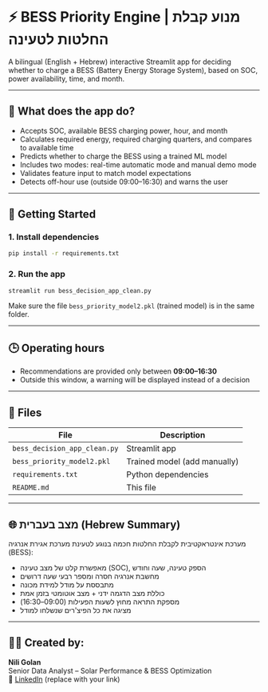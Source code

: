 
# ⚡ BESS Priority Engine | מנוע קבלת החלטות לטעינה

A bilingual (English + Hebrew) interactive Streamlit app for deciding whether to charge a BESS (Battery Energy Storage System), based on SOC, power availability, time, and month.

---

## 🧠 What does the app do?

- Accepts SOC, available BESS charging power, hour, and month
- Calculates required energy, required charging quarters, and compares to available time
- Predicts whether to charge the BESS using a trained ML model
- Includes two modes: real-time automatic mode and manual demo mode
- Validates feature input to match model expectations
- Detects off-hour use (outside 09:00–16:30) and warns the user

---

## 🚀 Getting Started

### 1. Install dependencies

```bash
pip install -r requirements.txt
```

### 2. Run the app

```bash
streamlit run bess_decision_app_clean.py
```

Make sure the file `bess_priority_model2.pkl` (trained model) is in the same folder.

---

## 🕒 Operating hours

- Recommendations are provided only between **09:00–16:30**
- Outside this window, a warning will be displayed instead of a decision

---

## 📂 Files

| File | Description |
|------|-------------|
| `bess_decision_app_clean.py` | Streamlit app |
| `bess_priority_model2.pkl` | Trained model (add manually) |
| `requirements.txt` | Python dependencies |
| `README.md` | This file |

---

## 🌐 מצב בעברית (Hebrew Summary)

מערכת אינטראקטיבית לקבלת החלטות חכמה בנוגע לטעינת מערכת אגירת אנרגיה (BESS):

- מאפשרת קלט של מצב טעינה (SOC), הספק טעינה, שעה וחודש
- מחשבת אנרגיה חסרה ומספר רבעי שעה דרושים
- מתבססת על מודל למידת מכונה
- כוללת מצב הדגמה ידני + מצב אוטומטי בזמן אמת
- מספקת התראה מחוץ לשעות הפעילות (09:00–16:30)
- מציגה את כל הפיצ'רים שנשלחו למודל

---

## 👩‍💻 Created by:

**Nili Golan**  
Senior Data Analyst – Solar Performance & BESS Optimization  
📧 [LinkedIn](https://www.linkedin.com) (replace with your link)
